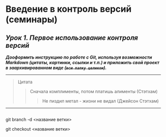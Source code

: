 # **Введение в контроль версий (семинары)**

## _*Урок 1. Первое использование контроля версий*_

***Дооформить инструкцию по работе с Git, используя возможности Markdown (цитаты, картинки, ссылки и т.п.) и приложить свой проект в заархивированном виде (~~``всю папку целиком``~~).***

___
> Цитата
>> Сначала комплименты, потом платишь алименты (Стэтхам)
>>> Не пиздил метал - жизни не видал (Джейсон Стэтхам)
___

![<alt text>](https://sun9-78.userapi.com/impg/iQsJiRQ9qLhqiskPu1wd9AiTG0ZKoDhq5apiog/pKon_P0DjOI.jpg?size=320x387&quality=96&sign=0ae3076caf329197dd7430d250697d33&c_uniq_tag=_5ers4XOgRC_3nLArWszsOUbFLLWxUZvjyIgn-mcTtw&type=album)


git branch -d <название ветки> 

git checkout <название ветки> 
